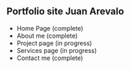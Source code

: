 ## Portfolio site Juan Arevalo
- Home Page (complete)
- About me (complete)
- Project page (in progress)
- Services page (in progress)
- Contact me (complete)